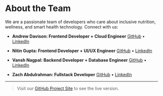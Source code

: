 # About the Team

We are a passionate team of developers who care about inclusive nutrition, wellness, and smart health technology. Connect with us:

- **Andrew Davison: Frontend Developer + Cloud Engineer**
  [GitHub](https://github.com/andyjDavison) • [LinkedIn](https://www.linkedin.com/in/davison-andrewj/)

- **Nitin Gupta: Frontend Developer + UI/UX Engineer**
  [GitHub](https://github.com/g-nitin) • [LinkedIn](https://www.linkedin.com/in/niting9/)

- **Vansh Nagpal: Backend Developer + Database Engineer**
  [GitHub](https://github.com/vnagpal25) • [LinkedIn](https://www.linkedin.com/in/vnagpal123456/)

- **Zach Abdulrahman: Fullstack Developer**
  [GitHub](https://github.com/Zacharahman) • [LinkedIn](https://www.linkedin.com/in/zach-abdulrahman-4418891b4/)

---

> Visit our [GitHub Project Site](http://3.133.159.191/) to see the live version.
